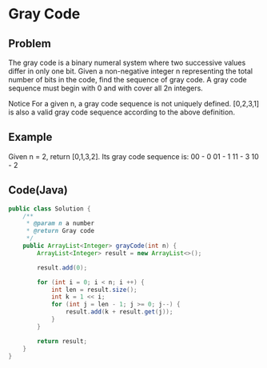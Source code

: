 Gray Code
===

## Problem

The gray code is a binary numeral system where two successive values differ in only one bit.
Given a non-negative integer n representing the total number of bits in the code, find the sequence of gray code. A gray code sequence must begin with 0 and with cover all 2n integers.

 Notice
For a given n, a gray code sequence is not uniquely defined.
[0,2,3,1] is also a valid gray code sequence according to the above definition.



## Example

Given n = 2, return [0,1,3,2]. Its gray code sequence is:
00 - 0
01 - 1
11 - 3
10 - 2


Code(Java)
----------

```java
public class Solution {
    /**
     * @param n a number
     * @return Gray code
     */
    public ArrayList<Integer> grayCode(int n) {
        ArrayList<Integer> result = new ArrayList<>();

        result.add(0);

        for (int i = 0; i < n; i ++) {
            int len = result.size();
            int k = 1 << i;
            for (int j = len - 1; j >= 0; j--) {
                result.add(k + result.get(j));
            }
        }

        return result;
    }
}
```
